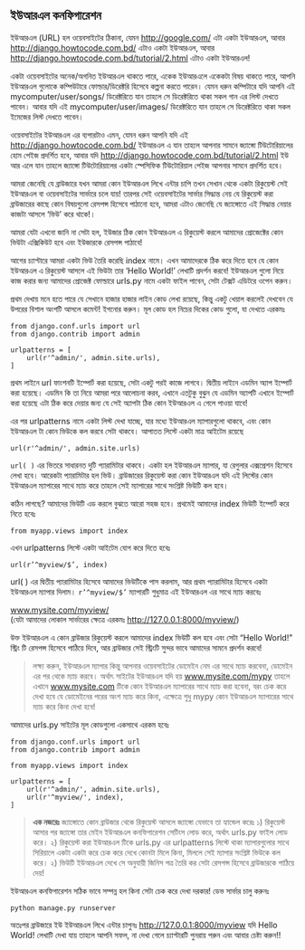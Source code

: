 ## ইউআরএল কনফিগারেশন
ইউআরএল (URL) হল ওয়েবসাইটের ঠিকানা, যেমন http://google.com/ এটা একটা ইউআরএল, আবার http://django.howtocode.com.bd/ এটাও একটা ইউআরএল, আবার http://django.howtocode.com.bd/tutorial/2.html এটাও একটা ইউআরএল! 

একটা ওয়েবসাইটের অনেক/অগনিত ইউআরএল থাকতে পারে, একেক ইউআরএলে একেকটা বিষয় থাকতে পারে, আপনি ইউআরএল গুলোকে কম্পিউটারে ফোল্ডার/ডিরেক্টরি হিসেবে কল্পনা করতে পারেন। যেমন ধরুন কম্পিটারে যদি আপনি এই mycomputer/user/songs/  ডিরেক্টরিতে যান তাহলে সে ডিরেক্টরিতে থাকা সকল গান এর লিস্ট দেখতে পাবেন। 
আবার যদি এই mycomputer/user/images/ ডিরেক্টরিতে যান তাহলে সে ডিরেক্টরিতে থাকা সকল ইমেজের লিস্ট দেখতে পাবেন। 

ওয়েবসাইটের ইউআরএল এর ব্যপারটাও এমন, যেমন ধরুন আপনি যদি এই http://django.howtocode.com.bd/ ইউআরএল এ যান তাহলে আপনার সামনে জ্যাঙ্গো টিউটোরিয়ালের হোম পেইজ প্রদর্শিত হবে, আবার যদি http://django.howtocode.com.bd/tutorial/2.html ইউ আর এলে যান তাহলে জ্যাঙ্গো টিউটোরিয়ালের একটা স্পেসিফিক টিউটোরিয়াল পেইজ আপনার সামনে প্রদর্শিত হবে।

আমরা জেনেছি যে ব্রাউজারে যখন আমরা কোন ইউআরএল লিখে এন্টার চাপি তখন সেখান থেকে একটা রিকুয়েস্ট সেই ইউআরএল বা ওয়েবসাইটের সার্ভারে চলে যায়! তারপর সেই ওয়েবসাইটের সার্ভার সিদ্ধান্ত নেয় যে রিকুয়েস্ট করা ব্রাউজারের কাছে কোন বিষয়গুলো রেসপন্স হিসেবে পাঠানো হবে, আমরা এটাও জেনেছি যে জ্যাঙ্গোতে এই সিদ্ধান্ত নেয়ার কাজটা আসলে ‘ভিউ’ করে থাকে!। 

আমরা যেটা এখনো জানি না সেটা হল, ইউজার ঠিক কোন ইউআরএল এ রিকুয়েস্ট করলে আমাদের প্রোজেক্টের কোন ভিউটা এক্সিকিউট হবে এবং ইউজারকে রেসপন্স পাঠাবে!

আগের চ্যাপ্টারে আমরা একটা ভিউ তৈরি করেছি index নামে। এখন আমাদেরকে ঠিক করে দিতে হবে যে কোন ইউআরএল এ রিকুয়েস্ট আসলে এই ভিউটা তার ‘Hello World!’ লেখাটি প্রদর্শন করবে! ইউআরএল গুলো নিয়ে কাজ করার জন্য আমাদের প্রোজেক্ট ফোল্ডারে urls.py নামে একটা ফাইল পাবেন, সেটা টেক্সট এডিটরে ওপেন করুন।

প্রথম দেখায় মনে হতে পারে যে সেখানে হাজার হাজার লাইন কোড লেখা রয়েছে, কিন্তু একটু খেয়াল করলেই দেখবেন যে উপরের বিশাল অংশটি আসলে কমেন্ট! ইগনোর করুন। মূল কোড হল নিচের দিকের কোড গুলো, যা দেখতে এরকমঃ

    from django.conf.urls import url
    from django.contrib import admin
    
    urlpatterns = [
        url(r'^admin/', admin.site.urls),
    ]

প্রথম লাইনে url ফাংশনটি ইম্পোর্ট করা হয়েছে, সেটা একটু পরই কাজে লাগবে।
দ্বিতীয় লাইনে এডমিন অ্যাপ ইম্পোর্ট করা হয়েছে। এডমিন কি তা নিয়ে আমরা পরে আলোচনা করব, এখানে এতটুকু বুঝুন যে এডমিন অ্যাপটি এখানে ইম্পোর্ট করা হয়েছে এটা ঠিক করে দেয়ার জন্য যে সেই অ্যাপটা ঠিক কোন ইউআরএল এ গেলে পাওয়া যাবে!

এর পর urlpatterns নামে একটা লিস্ট দেখা যাচ্ছে, যার মধ্যে ইউআরএল ম্যাপারগুলো থাকবে, এবং কোন ইউআরএল টা কোন ভিউকে কল করবে সেটা থাকবে। আপাতত লিস্টে একটা মাত্র আইটেম রয়েছে 

    url(r'^admin/', admin.site.urls)

`url( )` এর ভিতরে সাধারনত দুটি প্যারামিটার থাকবে। একটা হল ইউআরএল ম্যাপার, যা রেগুলার এক্সপ্রেশন হিসেবে লেখা হবে। আরেকটা প্যারামিটার হল ভিউ। ব্রাউজারের রিকুয়েস্ট করা কোন ইউআরএল যদি এই লিস্টের কোন ইউআরএল ম্যাপারের সাথে ম্যাচ করে তাহলে সেই ম্যাপারের সাথে সংশ্লিষ্ট ভিউটি কল হবে। 

কঠিন লাগছে? আমাদের ভিউটি এড করলে বুঝতে আরো সহজ হবে। প্রথমেই আমাদের index ভিউটি ইম্পোর্ট করে নিতে হবেঃ

    from myapp.views import index

এখন urlpatterns লিস্টে একটা আইটেম যোগ করে দিতে হবেঃ 

    url(r’^myview/$’, index)

url( ) এর দ্বিতীয় প্যারামিটার হিসেবে আমাদের ভিউটিকে পাস করলাম, আর প্রথম প্যারামিটার হিসেবে একটা ইউআরএল ম্যাপার দিলাম। `r’^myview/$’` ম্যাপারটি শুধুমাত্র এই ইউআরএল এর সাথে ম্যাচ করবেঃ 

www.mysite.com/myview/  
(যেটা আমাদের লোকাল সার্ভারের ক্ষেত্রে এরকমঃ http://127.0.0.1:8000/myview/)

উক্ত ইউআরএল এ কোন ব্রাউজার রিকুয়েস্ট করলে আমাদের index ভিউটি কল হবে এবং সেটা “Hello World!” স্ট্রিং টি রেসপন্স হিসেবে পাঠিয়ে দিবে, আর ব্রাউজার সেই স্ট্রিংটি সুন্দর ভাবে আমাদের সামনে প্রদর্শন করবে!

> লক্ষ্য করুন, ইউআরএল ম্যাপার কিন্তু আপনার ওয়েবসাইটের ডোমেইন নেম এর সাথে ম্যাচ করবেনা, ডোমেইন এর পর থেকে ম্যাচ করবে। অর্থাৎ সাইটের ইউআরএল যদি হয় www.mysite.com/mypy  তাহলে এখানে www.mysite.com টিকে কোন ইউআরএল ম্যাপারের সাথে ম্যাচ করা হবেনা, বরং চেক করে দেখা হবে যে ডোমেইনের পরের অংশ ম্যাচ করে কিনা, এক্ষেত্রে শুধু mypy কোন ইউআরএল ম্যাপারের সাথে ম্যাচ করে কিনা দেখা হবে!

আমাদের urls.py সাইটের মূল কোডগুলো একসাথে এরকম হবেঃ

    from django.conf.urls import url
    from django.contrib import admin
    
    from myapp.views import index
    
    urlpatterns = [
        url(r'^admin/', admin.site.urls),
        url(r'^myview/', index),
    ]
 
> **এক নজরেঃ** জ্যাঙ্গোতে কোন ব্রাউজার থেকে রিকুয়েস্ট আসলে জ্যাঙ্গো যেভাবে তা হ্যান্ডেল করেঃ
> ১) রিকুয়েস্ট আসার পর জ্যাঙ্গো তার মেইন ইউআরএল কনফিগারেশন সেটিংস লোড করে, অর্থাৎ urls.py ফাইল লোড করে।
> ২) রিকুয়েস্ট করা ইউআরএল টিকে urls.py এর urlpatterns লিস্টে থাকা ম্যাপারগুলোর সাথে সিরিয়ালে একটা একটা করে চেক করে দেখে কোনটা মিলে কিনা, মিললে সেই ম্যাপার সংশ্লিষ্ট ভিউকে কল করে।
> ২) ভিউটি ইউআরএল দেখে সে অনুযায়ী জিনিস পত্র তৈরি কর সেটা রেসপন্স হিসেবে ব্রাউজারকে পাঠিয়ে দেয়!

ইউআরএল কনফিগারেশন সঠিক ভাবে সম্পন্ন হল কিনা সেটা চেক করে দেখা দরকার! ডেভ সার্ভার চালু করুনঃ 

    python manage.py runserver

অতঃপর ব্রাউজারে ইউ ইউআরএল লিখে এন্টার চাপুনঃ http://127.0.0.1:8000/myview
যদি Hello World! লেখাটি দেখা যায় তাহলে আপনি সফল, না দেখা গেলে চ্যাপ্টারটি পুনরায় পরুন এবং আবার চেষ্টা করুন!!

